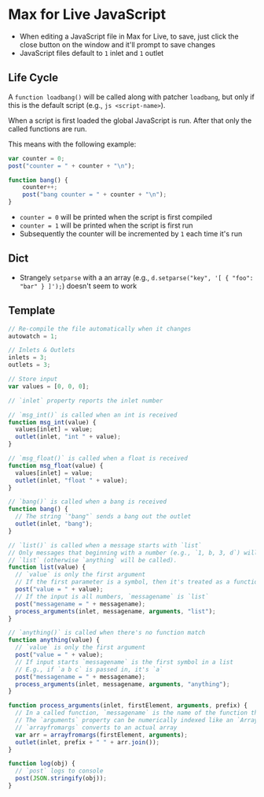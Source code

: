 # Max for Live JavaScript

- When editing a JavaScript file in Max for Live, to save, just click the close button on the window and it'll prompt to save changes
- JavaScript files default to `1` inlet and `1` outlet

## Life Cycle

A `function loadbang()` will be called along with patcher `loadbang`, but only if this is the default script (e.g., `js <script-name>`).

When a script is first loaded the global JavaScript is run. After that only the called functions are run.

This means with the following example:

``` javascript
var counter = 0;
post("counter = " + counter + "\n");

function bang() {
	counter++;
	post("bang counter = " + counter + "\n");
}
```

- `counter = 0` will be printed when the script is first compiled
- `counter = 1` will be printed when the script is first run
- Subsequently the counter will be incremented by `1` each time it's run

## Dict

- Strangely `setparse` with a an array (e.g., `d.setparse("key", '[ { "foo": "bar" } ]');`) doesn't seem to work

## Template

``` javascript
// Re-compile the file automatically when it changes
autowatch = 1;

// Inlets & Outlets
inlets = 3;
outlets = 3;

// Store input
var values = [0, 0, 0];

// `inlet` property reports the inlet number

// `msg_int()` is called when an int is received
function msg_int(value) {
  values[inlet] = value;
  outlet(inlet, "int " + value);
}

// `msg_float()` is called when a float is received
function msg_float(value) {
  values[inlet] = value;
  outlet(inlet, "float " + value);
}

// `bang()` is called when a bang is received
function bang() {
  // The string `"bang"` sends a bang out the outlet
  outlet(inlet, "bang");
}

// `list()` is called when a message starts with `list`
// Only messages that beginning with a number (e.g., `1, b, 3, d`) will call
// `list` (otherwise `anything` will be called).
function list(value) {
  // `value` is only the first argument
  // If the first parameter is a symbol, then it's treated as a function name
  post("value = " + value);
  // If the input is all numbers, `messagename` is `list`
  post("messagename = " + messagename);
  process_arguments(inlet, messagename, arguments, "list");
}

// `anything()` is called when there's no function match
function anything(value) {
  // `value` is only the first argument
  post("value = " + value);
  // If input starts `messagename` is the first symbol in a list
  // E.g., if `a b c` is passed in, it's `a`
  post("messagename = " + messagename);
  process_arguments(inlet, messagename, arguments, "anything");
}

function process_arguments(inlet, firstElement, arguments, prefix) {
  // In a called function, `messagename` is the name of the function that called this one (e.g., `anything` or `list`)
  // The `arguments` property can be numerically indexed like an `Array` but is not an instance of `Array`.
  // `arrayfromargs` converts to an actual array
  var arr = arrayfromargs(firstElement, arguments);
  outlet(inlet, prefix + " " + arr.join());
}

function log(obj) {
  // `post` logs to console
  post(JSON.stringify(obj));
}
```
